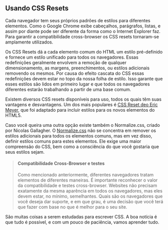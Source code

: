 ## Usando CSS Resets

Cada navegador tem seus próprios padrões de estilos para diferentes elementos. Como o Google Chrome exibe cabeçalhos, parágrafos, listas, e assim por diante pode ser diferente da forma como o Internet Explorer faz. Para garantir a compatibilidade cross-browser os CSS resets tornaram-se amplamente utilizados.

Os CSS Resets dá a cada elemento comum do HTML um estilo pré-definido e fornece um estilo unificado para todos os navegadores. Essas redefinições geralmente envolvem a remoção de qualquer dimensionamento, as margens, preenchimentos, ou estilos adicionais removendo os mesmos. Por causa do efeito cascata do CSS essas redefinições devem estar no topo da nossa folha de estilo. Isso garante que esses estilos são lidos em primeiro lugar e que todos os navegadores diferentes estarão trabalhando a partir de uma base comum.

Existem diversos CSS resets disponíveis para uso, todos os quais têm suas vantagens e desvantagens. Um dos mais populares é [CSS Reset deo Eric Meyer](http://meyerweb.com/eric/tools/css/reset/), que foi adaptado para incluir estilos para os novos elementos do HTML5.

Caso você queira uma outra opção existe também o Normalize.css, criado por Nicolas Gallagher. O [Normalize.css](http://necolas.github.io/normalize.css/) não se concentra em remover os estilos adicionais para todos os elementos comuns, mas em vez disso, definir estilos comuns para estes elementos. Ele exige uma maior compreensão do CSS, bem como a consciência do que você gostaria que seus estilos sejam.

> #### Compatibilidade Cross-Browser e testes
> Como mencionado anteriormente, diferentes navegadores tratam elementos de diferentes maneiras. É importante reconhecer o valor da compatibilidade e testes cross-browser. Websites não precisam exatamente da mesma aparência em todos os navegadores, mas eles devem estar, no mínimo, semelhantes. Quais são os navegadores que você deseja dar suporte, e em que grau, é uma decisão que você terá que fazer com base no que é melhor para o seu site.

São muitas coisas a serem estudadas para escrever CSS. A boa notícia é que tudo é possível, e com um pouco de paciência, vamos aprender tudo.
